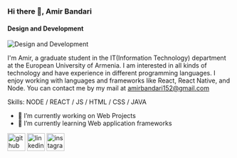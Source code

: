 ### Hi there 👋, Amir Bandari
#### Design and Development
![Design and Development](https://scontent.fevn7-1.fna.fbcdn.net/v/t39.30808-6/309749749_100973046135856_182713331961498219_n.jpg?_nc_cat=100&ccb=1-7&_nc_sid=ab6a21&_nc_ohc=wDi1emYoszwAX_o3iZF&_nc_ht=scontent.fevn7-1.fna&oh=00_AT-O6v0is3LGfL5kRJLj1bhAsksLTcibVDIBDf8yzpDUQw&oe=6343741A)

I'm Amir, a graduate student in the IT(Information Technology) department at the European University of Armenia. I am interested in all kinds of technology and have experience in different programming languages.
I enjoy working with languages and frameworks like React, React Native, and Node. You can contact me by my mail at amirbandari152@gmail.com

Skills: NODE / REACT / JS / HTML / CSS / JAVA 

- 🔭 I’m currently working on Web Projects 
- 🌱 I’m currently learning Web application frameworks 


[<img src='https://cdn.jsdelivr.net/npm/simple-icons@3.0.1/icons/github.svg' alt='github' height='40'>](https://github.com/AmirBandarii)  [<img src='https://cdn.jsdelivr.net/npm/simple-icons@3.0.1/icons/linkedin.svg' alt='linkedin' height='40'>](https://www.linkedin.com/in/amir-bandari-20/)  [<img src='https://cdn.jsdelivr.net/npm/simple-icons@3.0.1/icons/instagram.svg' alt='instagram' height='40'>](https://www.instagram.com/amir._bandari/)  
